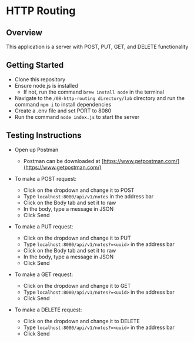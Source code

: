 # HTTP Routing

## Overview
This application is a server with POST, PUT, GET, and DELETE functionality

## Getting Started
- Clone this repository
- Ensure node.js is installed
    - If not, run the command `brew install node` in the terminal
- Navigate to the `/08-http-routing directory/lab` directory and run the command `npm i` to install dependencies
- Create a .env file and set PORT to 8080
- Run the command `node index.js` to start the server

## Testing Instructions
- Open up Postman
    - Postman can be downloaded at [https://www.getpostman.com/](https://www.getpostman.com/)

- To make a POST request:
    - Click on the dropdown and change it to POST
    - Type `localhost:8080/api/v1/notes` in the address bar
    - Click on the Body tab and set it to raw
    - In the body, type a message in JSON
    - Click Send

- To make a PUT request:
    - Click on the dropdown and change it to PUT
    - Type `localhost:8080/api/v1/notes?=<uuid>` in the address bar
    - Click on the Body tab and set it to raw
    - In the body, type a message in JSON
    - Click Send

- To make a GET request:
    - Click on the dropdown and change it to GET
    - Type `localhost:8080/api/v1/notes?=<uuid>` in the address bar
    - Click Send
    
- To make a DELETE request:
    - Click on the dropdown and change it to DELETE
    - Type `localhost:8080/api/v1/notes?=<uuid>` in the address bar
    - Click Send